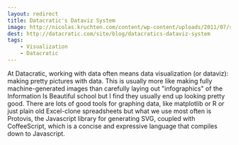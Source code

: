 ```yaml
---
layout: redirect
title: Datacratic's Dataviz System
image: http://nicolas.kruchten.com/content/wp-content/uploads/2011/07/streamgraph.png
dest: http://datacratic.com/site/blog/datacratics-dataviz-system
tags:
    - Visualization
    - Datacratic
---
```


At Datacratic, working with data often means data visualization (or dataviz): making pretty pictures with data. This is usually more like making fully machine-generated images than carefully laying out "infographics" of the Information Is Beautiful school but I find they usually end up looking pretty good. There are lots of good tools for graphing data, like matplotlib or R or just plain old Excel-clone spreadsheets but what we use most often is Protovis, the Javascript library for generating SVG, coupled with CoffeeScript, which is a concise and expressive language that compiles down to Javascript.